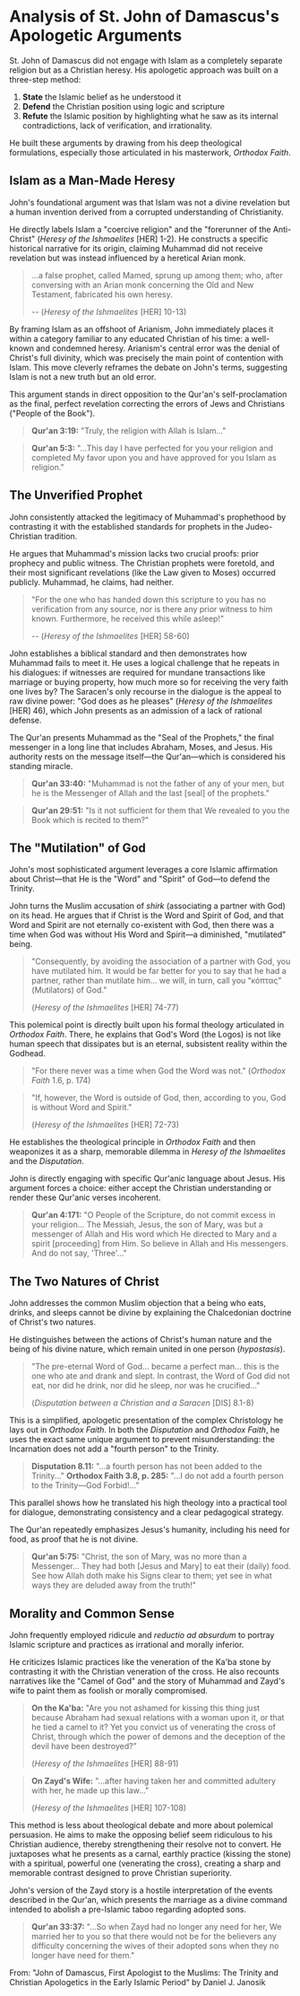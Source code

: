 # Analysis of St. John of Damascus's Apologetic Arguments

St. John of Damascus did not engage with Islam as a completely separate religion but as a Christian heresy. 
His apologetic approach was built on a three-step method: 

1. **State** the Islamic belief as he understood it
2. **Defend** the Christian position using logic and scripture
3. **Refute** the Islamic position by highlighting what he saw as its internal contradictions, lack of verification, and irrationality. 

He built these arguments by drawing from his deep theological formulations, especially those 
articulated in his masterwork, *Orthodox Faith*.

## Islam as a Man-Made Heresy

John's foundational argument was that Islam was not a divine revelation but a human invention derived from a 
corrupted understanding of Christianity.

He directly labels Islam a "coercive religion" and the "forerunner of the Anti-Christ" (*Heresy of the Ishmaelites* [HER] 1-2). He 
constructs a specific historical narrative for its origin, claiming Muhammad did not receive revelation but was 
instead influenced by a heretical Arian monk.

> ...a false prophet, called Mamed, sprung up among them; who, after conversing with an Arian monk concerning the Old and New
> Testament, fabricated his own heresy.
>
> -- (*Heresy of the Ishmaelites* [HER] 10-13)

By framing Islam as an offshoot of Arianism, John immediately places it within a category familiar to any educated 
Christian of his time: a well-known and condemned heresy. Arianism's central error was the denial of Christ's full divinity, 
which was precisely the main point of contention with Islam. This move cleverly reframes the debate on John's terms, 
suggesting Islam is not a new truth but an old error.

  This argument stands in direct opposition to the Qur'an's self-proclamation as the final, perfect revelation correcting 
  the errors of Jews and Christians ("People of the Book").
  
> **Qur'an 3:19:** "Truly, the religion with Allah is Islam..."

> **Qur'an 5:3:** "...This day I have perfected for you your religion and completed My favor upon you and have approved
> for you Islam as religion."

## The Unverified Prophet

John consistently attacked the legitimacy of Muhammad's prophethood by contrasting it with the established 
standards for prophets in the Judeo-Christian tradition.

He argues that Muhammad's mission lacks two crucial proofs: prior prophecy and public witness. The Christian 
prophets were foretold, and their most significant revelations (like the Law given to Moses) occurred publicly. 
Muhammad, he claims, had neither.

> "For the one who has handed down this scripture to you has no verification from any source, nor is there any
> prior witness to him known. Furthermore, he received this while asleep!"
>
> -- (*Heresy of the Ishmaelites* [HER] 58-60)

John establishes a biblical standard and then demonstrates how Muhammad fails to meet it. He uses a logical 
challenge that he repeats in his dialogues: if witnesses are required for mundane transactions like marriage 
or buying property, how much more so for receiving the very faith one lives by? The Saracen's only recourse 
in the dialogue is the appeal to raw divine power: "God does as he pleases" (*Heresy of the Ishmaelites* [HER] 46), 
which John presents as an admission of a lack of rational defense.

The Qur'an presents Muhammad as the "Seal of the Prophets," the final messenger in a long line that includes 
Abraham, Moses, and Jesus. His authority rests on the message itself—the Qur'an—which is considered his standing 
miracle.

> **Qur'an 33:40:** "Muhammad is not the father of any of your men, but he is the Messenger of Allah and the last [seal] of the prophets."

> **Qur'an 29:51:** "Is it not sufficient for them that We revealed to you the Book which is recited to them?"

## The "Mutilation" of God

John's most sophisticated argument leverages a core Islamic affirmation about Christ—that He is the "Word" and "Spirit" of 
God—to defend the Trinity.

John turns the Muslim accusation of *shirk* (associating a partner with God) on its head. He argues that if Christ is 
the Word and Spirit of God, and that Word and Spirit are not eternally co-existent with God, then there was a time 
when God was without His Word and Spirit—a diminished, "mutilated" being.

> "Consequently, by avoiding the association of a partner with God, you have mutilated him. It would be far better for
> you to say that he had a partner, rather than mutilate him... we will, in turn, call you “κόπτας” (Mutilators) of God."
>
> (*Heresy of the Ishmaelites* [HER] 74-77)

This polemical point is directly built upon his formal theology articulated in *Orthodox Faith*. There, he explains 
that God's Word (the Logos) is not like human speech that dissipates but is an eternal, subsistent reality within 
the Godhead.

> "For there never was a time when God the Word was not." (*Orthodox Faith* 1.6, p. 174)

> "If, however, the Word is outside of God, then, according to you, God is without Word and Spirit."
>
> (*Heresy of the Ishmaelites* [HER] 72-73)

He establishes the theological principle in *Orthodox Faith* and then weaponizes it as a sharp, memorable 
dilemma in *Heresy of the Ishmaelites* and the *Disputation*.

John is directly engaging with specific Qur'anic language about Jesus. His argument forces a choice: 
either accept the Christian understanding or render these Qur'anic verses incoherent.

> **Qur'an 4:171:** "O People of the Scripture, do not commit excess in your religion... The Messiah,
> Jesus, the son of Mary, was but a messenger of Allah and His word which He directed to Mary and a spirit [proceeding]
> from Him. So believe in Allah and His messengers. And do not say, 'Three'..."

## The Two Natures of Christ

John addresses the common Muslim objection that a being who eats, drinks, and sleeps cannot be divine 
by explaining the Chalcedonian doctrine of Christ's two natures.

He distinguishes between the actions of Christ's human nature and the being of his divine nature, which 
remain united in one person (*hypostasis*).

> "The pre-eternal Word of God... became a perfect man... this is the one who ate and drank and slept.
> In contrast, the Word of God did not eat, nor did he drink, nor did he sleep, nor was he crucified..."
>
> (*Disputation between a Christian and a Saracen* [DIS] 8.1-8)

This is a simplified, apologetic presentation of the complex Christology he lays out in *Orthodox Faith*. In 
both the *Disputation* and *Orthodox Faith*, he uses the exact same unique argument to prevent misunderstanding: 
the Incarnation does not add a "fourth person" to the Trinity.

> **Disputation 8.11:** "...a fourth person has not been added to the Trinity..."
> **Orthodox Faith 3.8, p. 285:** "...I do not add a fourth person to the Trinity—God Forbid!..."

This parallel shows how he translated his high theology into a practical tool for dialogue, demonstrating 
consistency and a clear pedagogical strategy.

The Qur'an repeatedly emphasizes Jesus's humanity, including his need for food, as proof that he is not divine.

> **Qur'an 5:75:** "Christ, the son of Mary, was no more than a Messenger... They had both [Jesus and Mary] to
> eat their (daily) food. See how Allah doth make his Signs clear to them; yet see in what ways they are
> deluded away from the truth!"

## Morality and Common Sense

John frequently employed ridicule and *reductio ad absurdum* to portray Islamic scripture and practices 
as irrational and morally inferior.

He criticizes Islamic practices like the veneration of the Ka'ba stone by contrasting it with the Christian 
veneration of the cross. He also recounts narratives like the "Camel of God" and the story of Muhammad and 
Zayd's wife to paint them as foolish or morally compromised.

> **On the Ka'ba:** "Are you not ashamed for kissing this thing just because Abraham had sexual relations
> with a woman upon it, or that he tied a camel to it? Yet you convict us of venerating the cross of Christ,
> through which the power of demons and the deception of the devil have been destroyed?”
>
> (*Heresy of the Ishmaelites* [HER] 88-91)

> **On Zayd's Wife:** "...after having taken her and committed adultery with her, he made up this law..."
>
> (*Heresy of the Ishmaelites* [HER] 107-108)

This method is less about theological debate and more about polemical persuasion. He aims to make 
the opposing belief seem ridiculous to his Christian audience, thereby strengthening their resolve not 
to convert. He juxtaposes what he presents as a carnal, earthly practice (kissing the stone) with a 
spiritual, powerful one (venerating the cross), creating a sharp and memorable contrast designed 
to prove Christian superiority.

John's version of the Zayd story is a hostile interpretation of the events described in the Qur'an, 
which presents the marriage as a divine command intended to abolish a pre-Islamic taboo 
regarding adopted sons.

> **Qur'an 33:37:** "...So when Zayd had no longer any need for her, We married her to you so
> that there would not be for the believers any difficulty concerning the wives of their adopted
> sons when they no longer have need for them."

From: "John of Damascus, First Apologist to the Muslims: The Trinity and Christian Apologetics in the Early Islamic Period“ by Daniel J. Janosik
